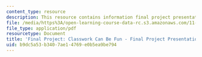 ```yaml
---
content_type: resource
description: This resource contains information final project presentation .
file: /media/https%3A/open-learning-course-data-rc.s3.amazonaws.com/11-131-educational-theory-and-practice-iii-spring-2012/b9dc5a53b3407ae14769e0b5ea9be794_MIT11_131S12_Fnl_Pro_Prsnt.pdf
file_type: application/pdf
resourcetype: Document
title: 'Final Project: Classwork Can Be Fun - Final Project Presentation'
uid: b9dc5a53-b340-7ae1-4769-e0b5ea9be794
---
```

